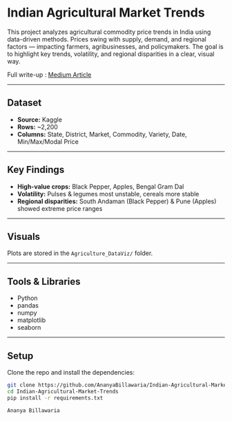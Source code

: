 # Indian Agricultural Market Trends  

This project analyzes agricultural commodity price trends in India using data-driven methods. Prices swing with supply, demand, and regional factors — impacting farmers, agribusinesses, and policymakers. The goal is to highlight key trends, volatility, and regional disparities in a clear, visual way.  

Full write-up :  [Medium Article](https://medium.com/@ana.bee/indian-agricultural-market-trends-b6b304b1eb4d)  

---

## Dataset  
- **Source:** Kaggle  
- **Rows:** ~2,200  
- **Columns:** State, District, Market, Commodity, Variety, Date, Min/Max/Modal Price  

---

## Key Findings  
- **High-value crops:** Black Pepper, Apples, Bengal Gram Dal  
- **Volatility:** Pulses & legumes most unstable, cereals more stable  
- **Regional disparities:** South Andaman (Black Pepper) & Pune (Apples) showed extreme price ranges  

---

## Visuals  
Plots are stored in the `Agriculture_DataViz/` folder.  

---

## Tools & Libraries  
- Python  
- pandas  
- numpy  
- matplotlib  
- seaborn  

---

## Setup  

Clone the repo and install the dependencies:  

```bash
git clone https://github.com/AnanyaBillawaria/Indian-Agricultural-Market-Trends.git
cd Indian-Agricultural-Market-Trends
pip install -r requirements.txt

Ananya Billawaria
